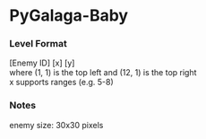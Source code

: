 # PyGalaga-Baby
### Level Format
[Enemy ID] [x] [y]\
where (1, 1) is the top left and (12, 1) is the top right\
x supports ranges (e.g. 5-8)

### Notes
enemy size: 30x30 pixels